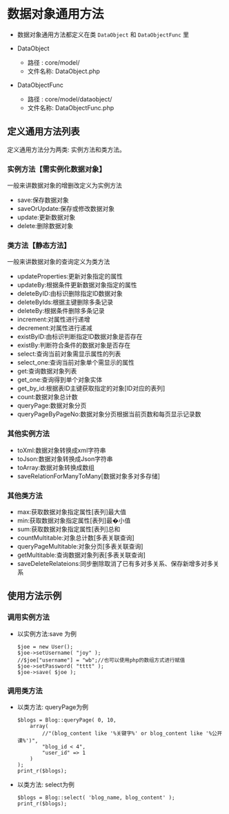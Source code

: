 # 数据对象通用方法

- 数据对象通用方法都定义在类 `DataObject` 和 `DataObjectFunc` 里

- DataObject
  - 路径   : core/model/
  - 文件名称: DataObject.php

- DataObjectFunc
  - 路径   : core/model/dataobject/
  - 文件名称: DataObjectFunc.php

## 定义通用方法列表

定义通用方法分为两类: 实例方法和类方法。

### 实例方法【需实例化数据对象】

一般来讲数据对象的增删改定义为实例方法

* save:保存数据对象
* saveOrUpdate:保存或修改数据对象
* update:更新数据对象
* delete:删除数据对象

### 类方法【静态方法】

一般来讲数据对象的查询定义为类方法
* updateProperties:更新对象指定的属性
* updateBy:根据条件更新数据对象指定的属性
* deleteByID:由标识删除指定ID数据对象
* deleteByIds:根据主键删除多条记录
* deleteBy:根据条件删除多条记录
* increment:对属性进行递增
* decrement:对属性进行递减
* existByID:由标识判断指定ID数据对象是否存在
* existBy:判断符合条件的数据对象是否存在
* select:查询当前对象需显示属性的列表
* select_one:查询当前对象单个需显示的属性
* get:查询数据对象列表
* get_one:查询得到单个对象实体
* get_by_id:根据表ID主键获取指定的对象[ID对应的表列]
* count:数据对象总计数
* queryPage:数据对象分页
* queryPageByPageNo:数据对象分页根据当前页数和每页显示记录数

### 其他实例方法

* toXml:数据对象转换成xml字符串
* toJson:数据对象转换成Json字符串
* toArray:数据对象转换成数组
* saveRelationForManyToMany[数据对象多对多存储]

### 其他类方法

* max:获取数据对象指定属性[表列]最大值
* min:获取数据对象指定属性[表列]最�小值
* sum:获取数据对象指定属性[表列]总和
* countMultitable:对象总计数[多表关联查询]
* queryPageMultitable:对象分页[多表关联查询]
* getMultitable:查询数据对象列表[多表关联查询]
* saveDeleteRelateions:同步删除取消了已有多对多关系、保存新增多对多关系

## 使用方法示例

### 调用实例方法

- 以实例方法:save 为例

    ```
    $joe = new User();
    $joe->setUsername( "joy" );
    //$joe["username"] = "wb";//也可以使用php的数组方式进行赋值
    $joe->setPassword( "tttt" );
    $joe->save( $joe );
    ```

### 调用类方法

- 以类方法: queryPage为例

    ```
    $blogs = Blog::queryPage( 0, 10,
        array(
            //"(blog_content like '%关键字%' or blog_content like '%公开课%')",
            "blog_id < 4",
            "user_id" => 1
        )
    );
    print_r($blogs);
    ```

- 以类方法: select为例

    ```
    $blogs = Blog::select( 'blog_name, blog_content' );
    print_r($blogs);
    ```
